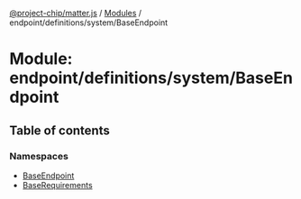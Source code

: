 [@project-chip/matter.js](../README.md) / [Modules](../modules.md) / endpoint/definitions/system/BaseEndpoint

# Module: endpoint/definitions/system/BaseEndpoint

## Table of contents

### Namespaces

- [BaseEndpoint](endpoint_definitions_system_BaseEndpoint.BaseEndpoint.md)
- [BaseRequirements](endpoint_definitions_system_BaseEndpoint.BaseRequirements.md)
